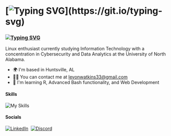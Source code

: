 # [![Typing SVG](https://readme-typing-svg.demolab.com?font=JetBrains+Mono&weight=800&size=30&pause=1000&color=007BFF&repeat=false&random=false&width=435&lines=Levon+Watkins+Jr.)](https://git.io/typing-svg)

### [![Typing SVG](https://readme-typing-svg.demolab.com?font=JetBrains+Mono&pause=1000&color=007BFF&random=false&width=435&lines=Budding+Cybesecurity+Analyst;Passionate+Linux+Enthusiast)](https://git.io/typing-svg) 

Linux enthusiast currently studying Information Technology with a concentration in Cybersecurity and Data Analytics at the University of North Alabama.

*   🌍  I'm based in Huntsville, AL
*   🤙🏾   You can contact me at [levonwatkins33@gmail.com](mailto:levonwatkins33@gmail.com)
*   🧠  I'm learning R, Advanced Bash functionality, and Web Development

#### Skills 
![My Skills](https://skillicons.dev/icons?i=js,bootstrap,html,css,java,powershell,bash,linux,vim,py,r,mysql)             

#### Socials
[![LinkedIn](https://skillicons.dev/icons?i=linkedin)](https://www.linkedin.com/in/levon-watkins-jr-5bb034238/)&nbsp;
[![Discord](https://skillicons.dev/icons?i=discord)](https://discord.com/users/.vdubs)
